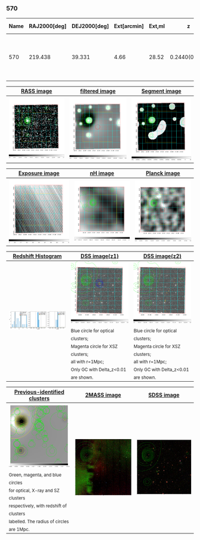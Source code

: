 <div STYLE="page-break-after: always;"></div>

### 570

|Name|RAJ2000[deg]|DEJ2000[deg] |Ext[arcmin]| Ext,ml | z | z_src| C|GC(XSZ,Delta_z<0.01)| GC(OPT,Delta_z<0.01)|GC| R_sig[arcmin] | R500[arcmin] | R500[Mpc]| CRsig[c/s] | CR500[c/s] |L500[1E44 erg/s]|F500[1E-12 erg/s/cm^2]| M500[1E14 Msun]|Tx[keV]|Cnt_sig|Beta|Rc[arcmin]|Comment|Alias|
|---|---|---|---|---|---|------|---|--------|---------|----------|---|---|---|---|---|---|---|---|---|---|---|---|---|---|
|570| 219.438| 39.331| 4.66| 28.52| 0.2440(0.005)| z2,| G| -| -| A, C, N, W| 26.181| 5.006| 1.153| 0.164(0.050)| 0.145(0.044)| 5.404(21.070)| 3.005(11.718)| 5.58(10.21)| 6.70(7.84)| 415.9| 0.502(-0.002+0.004)| 4.443(-0.168+0.754)| An Abell cluster with no $z$ and offset = 1.71 Mpc(7.29 arcmin)| t242|

|[RASS image](../image/570/570_img.pdf)|[filtered image](../image/570/570_fil.pdf)|[Segment image](../image/570/570_seg.pdf)|
|-------------------|--------------------|-------------------|
| <img src="../image/570/570_img.png" width="300">  | <img src="../image/570/570_fil.png" width="300">   | <img src="../image/570/570_seg.png" width="300">  |

|[Exposure image](../image/570/570_mex.pdf)| [nH image](../image/570/570_nh.pdf)| [Planck image](../image/570/570_p.pdf)|
|-------------------|--------------------|-------------------|
|<img src="../image/570/570_mex.png" width="300">   | <img src="../image/570/570_nh.png" width="300">    | <img src="../image/570/570_p.png" width="300"> |

|[Redshift Histogram](../image/570/570_zg.pdf) | [DSS image(z1)](../image/570/570_dss_z1.pdf)      |  [DSS image(z2)](../image/570/570_dss_z2.pdf)    |
|-------------------|--------------------|-------------------|
|<img src="../image/570/570_zg.png" width="300"> |<img src="../image/570/570_dss_z1.png" width="300"> <sub><br>Blue circle for optical clusters; <br>Magenta circle for XSZ clusters; <br>all with r=1Mpc; <br>Only GC with Delta_z<0.01 are shown. </sub>| <img src="../image/570/570_dss_z2.png" width="300"><sub><br>Blue circle for optical clusters; <br>Magenta circle for XSZ clusters; <br>all with r=1Mpc; <br>Only GC with Delta_z<0.01 are shown. </sub> |

|[Previous-identified clusters](../image/570/570_gc.pdf) | [2MASS image](../image/570/570_2mass.pdf)      |[SDSS image](../image/570/570_sdss.pdf)   |
|-------------------|-------------------|-------------------|
|<img src=../image/570/570_gc.png width="300"> <br><sub>Green, magenta, and blue circles <br>for optical, X-ray and SZ clusters <br>respectively, with redshift of clusters <br>labelled. The radius of circles <br>are 1Mpc.</sub>|<img src="../image/570/570_2mass.png" width="300">  | <img src="../image/570/570_sdss.png" width="300">  |




